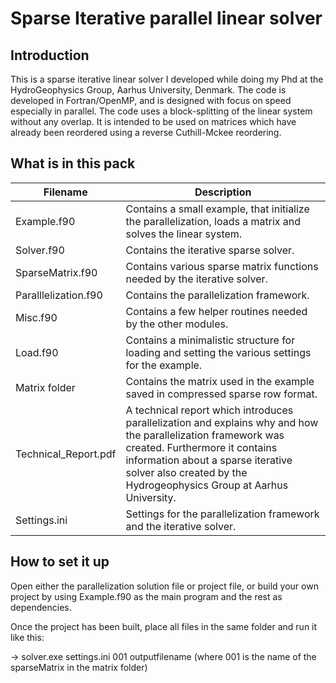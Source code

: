 # Sparse Iterative parallel linear solver

## Introduction

This is a sparse iterative linear solver I developed while doing my Phd at the HydroGeophysics Group, Aarhus University, Denmark.
The code is developed in Fortran/OpenMP, and is designed with focus on speed especially in parallel.
The code uses a block-splitting of the linear system without any overlap. 
It is intended to be used on matrices which have already been reordered using a reverse Cuthill-Mckee reordering.


## What is in this pack

| Filename    | Description |
| ----------- | ----------- |
| Example.f90 | Contains a small example, that initialize the parallelization, loads a matrix and solves the linear system.       |
| Solver.f90  | Contains the iterative sparse solver. |
| SparseMatrix.f90  | Contains various sparse matrix functions needed by the iterative solver. |
| Paralllelization.f90  | Contains the parallelization framework. |
| Misc.f90  | Contains a few helper routines needed by the other modules. |
| Load.f90  | Contains a minimalistic structure for loading and setting the various settings for the example. |
| Matrix folder  | Contains the matrix used in the example saved in compressed sparse row format.|
| Technical_Report.pdf  | A technical report which introduces parallelization and explains why and how the parallelization framework was created. Furthermore it contains information about a sparse iterative solver also created by the Hydrogeophysics Group at Aarhus University.|
| Settings.ini  | Settings for the parallelization framework and the iterative solver.|

## How to set it up

Open either the parallelization solution file or project file, or build your own project by using Example.f90 as the main program and the rest as dependencies.

Once the project has been built, place all files in the same folder and run it like this:

-> solver.exe settings.ini 001 outputfilename        (where 001 is the name of the sparseMatrix in the matrix folder)
